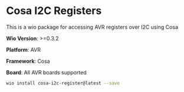 # Cosa I2C Registers

This is a wio package for accessing AVR registers over I2C using Cosa

**Wio Version**: >=0.3.2

**Platform**: AVR

**Framework**: Cosa

**Board**: All AVR boards supported

```bash
wio install cosa-i2c-register@latest --save
```
